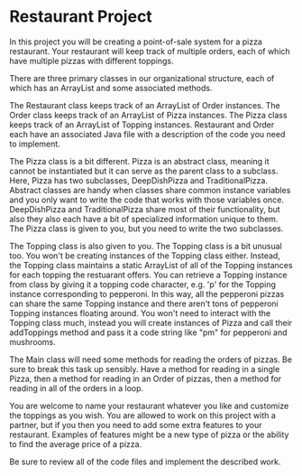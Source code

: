 # Restaurant Project

In this project you will be creating a point-of-sale system for a pizza restaurant. Your restaurant will keep track of multiple orders, each of which have multiple pizzas with different toppings.

There are three primary classes in our organizational structure, each of which has an ArrayList and some associated methods. 

The Restaurant class keeps track of an ArrayList of Order instances. The Order class keeps track of an ArrayList of Pizza instances. The Pizza class keeps track of an ArrayList of Topping instances. Restaurant and Order each have an associated Java file with a description of the code you need to implement.

The Pizza class is a bit different. Pizza is an abstract class, meaning it cannot be instantiated but it can serve as the parent class to a subclass. Here, Pizza has two subclasses, DeepDishPizza and TraditionalPizza. Abstract classes are handy when classes share common instance variables and you only want to write the code that works with those variables once. DeepDishPizza and TraditionalPizza share most of their functionality, but also they also each have a bit of specialized information unique to them. The Pizza class is given to you, but you need to write the two subclasses.

The Topping class is also given to you. The Topping class is a bit unusual too. You won't be creating instances of the Topping class either. Instead, the Topping class maintains a static ArrayList of all of the Topping instances for each topping the restuarant offers. You can retrieve a Topping instance from class by giving it a topping code character, e.g. 'p' for the Topping instance corresponding to pepperoni. In this way, all the pepperoni pizzas can share the same Topping instance and there aren't tons of pepperoni Topping instances floating around. You won't need to interact with the Topping class much, instead you will create instances of Pizza and call their addToppings method and pass it a code string like "pm" for pepperoni and mushrooms.

The Main class will need some methods for reading the orders of pizzas. Be sure to break this task up sensibly. Have a method for reading in a single Pizza, then a method for reading in an Order of pizzas, then a method for reading in all of the orders in a loop.

You are welcome to name your restaurant whatever you like and customize the toppings as you wish. You are allowed to work on this project with a partner, but if you then you need to add some extra features to your restaurant. Examples of features might be a new type of pizza or the ability to find the average price of a pizza.  

Be sure to review all of the code files and implement the described work.